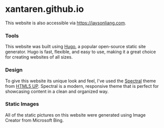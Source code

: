 # xantaren.github.io
This website is also accessible via https://jaysonliang.com.

### Tools
This website was built using [Hugo](https://gohugo.io/), a popular open-source static site generator. Hugo is fast, flexible, and easy to use, making it a great choice for creating websites of all sizes.

### Design
To give this website its unique look and feel, I've used the [Spectral](https://html5up.net/spectral) theme from [HTML5 UP](https://html5up.net/). Spectral is a modern, responsive theme that is perfect for showcasing content in a clean and organized way.

### Static Images
All of the static pictures on this website were generated using Image Creator from Microsoft Bing.
